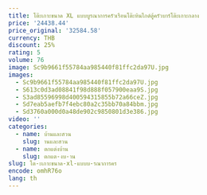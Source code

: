 ```yaml
---
title: โต๊ะเกาะขนาด XL แบบบูรณาการครัวเรือนโต๊ะหินไกด์ตู้ครัวบาร์โต๊ะเกาะกลาง
price: '24438.44'
price_original: '32584.58'
currency: THB
discount: 25%
rating: 5
volume: 76
image: Sc9b9661f55784aa985440f81ffc2da97U.jpg
images:
  - Sc9b9661f55784aa985440f81ffc2da97U.jpg
  - S613c0d3ad08841f98d888f057900eaa9S.jpg
  - S3ad85596998d400594315855b72a66ceZ.jpg
  - Sd7eab5aefb7f4ebc80a2c35bb70a84bbm.jpg
  - Sd3760a000d0a48de902c9850801d3e386.jpg
video: ''
categories:
  - name: บ้านและสวน
    slug: านและสวน
  - name: ตกแต่งบ้าน
    slug: ตกแต-งบ-าน
slug: โต-ะเกาะขนาด-xl-แบบบ-รณาการคร
encode: omhR76o
lang: th
---
```

  